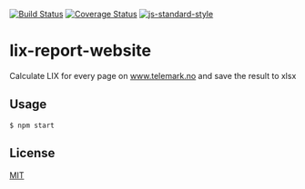 [![Build Status](https://travis-ci.org/telemark/lix-report-website.svg?branch=master)](https://travis-ci.org/telemark/lix-report-website)
[![Coverage Status](https://coveralls.io/repos/telemark/lix-report-website/badge.svg?branch=master&service=github)](https://coveralls.io/github/telemark/lix-report-website?branch=master)
[![js-standard-style](https://img.shields.io/badge/code%20style-standard-brightgreen.svg?style=flat)](https://github.com/feross/standard)
# lix-report-website

Calculate LIX for every page on www.telemark.no and save the result to xlsx

## Usage
```
$ npm start
```

## License
[MIT](LICENSE)